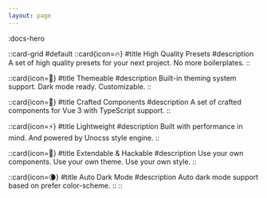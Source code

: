```yaml
---
layout: page
---
```



<!-- hero section -->
:docs-hero


<!-- feature section -->
::card-grid
#default
  ::card{icon=🔥}
  #title
  High Quality Presets
  #description
  A set of high quality presets for your next project. No more boilerplates.
  ::

  ::card{icon=🎨}
  #title
  Themeable
  #description
  Built-in theming system support. Dark mode ready. Customizable.
  ::

  ::card{icon=🚀}
  #title
  Crafted Components
  #description
  A set of crafted components for Vue 3 with TypeScript support.
  ::

  ::card{icon=⚡}
  #title
  Lightweight
  #description
  Built with performance in mind. And powered by Unocss style engine.
  ::

  ::card{icon=🔌}
  #title
  Extendable & Hackable
  #description
  Use your own components. Use your own theme. Use your own style.
  ::

  ::card{icon=🌘}
  #title
  Auto Dark Mode
  #description
  Auto dark mode support based on prefer color-scheme.
  ::
::

